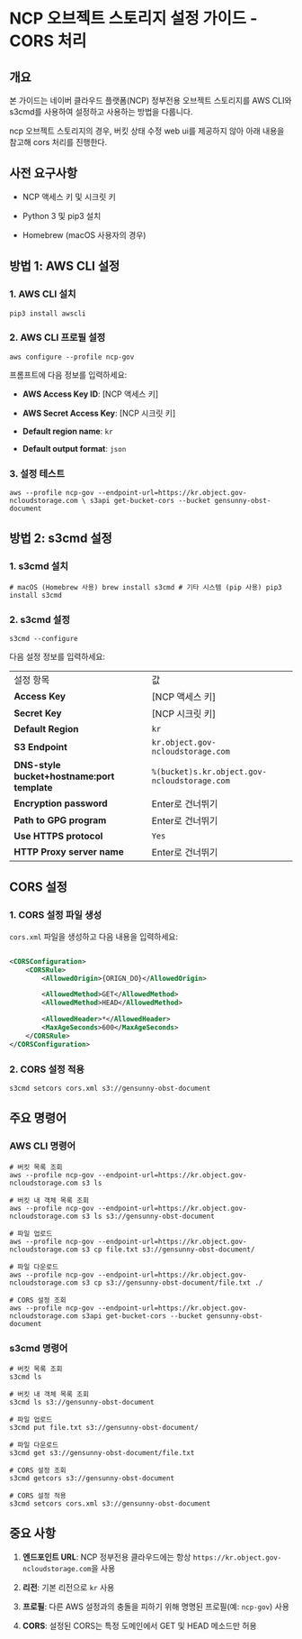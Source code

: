 
# NCP 오브젝트 스토리지 설정 가이드 - CORS 처리

## 개요

본 가이드는 네이버 클라우드 플랫폼(NCP) 정부전용 오브젝트 스토리지를 AWS CLI와 s3cmd를 사용하여 설정하고 사용하는 방법을 다룹니다.  
  
  
ncp 오브젝트 스토리지의 경우, 버킷 상태 수정 web ui를 제공하지 않아 아래 내용을 참고해 cors 처리를 진행한다.

## 사전 요구사항

- NCP 액세스 키 및 시크릿 키
    
- Python 3 및 pip3 설치
    
- Homebrew (macOS 사용자의 경우)
    

## 방법 1: AWS CLI 설정

### 1. AWS CLI 설치

`pip3 install awscli`

### 2. AWS CLI 프로필 설정

`aws configure --profile ncp-gov`

프롬프트에 다음 정보를 입력하세요:

- **AWS Access Key ID**: [NCP 액세스 키]
    
- **AWS Secret Access Key**: [NCP 시크릿 키]
    
- **Default region name**: `kr`
    
- **Default output format**: `json`
    
### 3. 설정 테스트

`aws --profile ncp-gov --endpoint-url=https://kr.object.gov-ncloudstorage.com \ s3api get-bucket-cors --bucket gensunny-obst-document`

## 방법 2: s3cmd 설정

### 1. s3cmd 설치

`# macOS (Homebrew 사용) brew install s3cmd # 기타 시스템 (pip 사용) pip3 install s3cmd`

### 2. s3cmd 설정

`s3cmd --configure`

다음 설정 정보를 입력하세요:

|   |   |
|---|---|
|설정 항목|값|
|**Access Key**|[NCP 액세스 키]|
|**Secret Key**|[NCP 시크릿 키]|
|**Default Region**|`kr`|
|**S3 Endpoint**|`kr.object.gov-ncloudstorage.com`|
|**DNS-style bucket+hostname:port template**|`%(bucket)s.kr.object.gov-ncloudstorage.com`|
|**Encryption password**|Enter로 건너뛰기|
|**Path to GPG program**|Enter로 건너뛰기|
|**Use HTTPS protocol**|`Yes`|
|**HTTP Proxy server name**|Enter로 건너뛰기|

## CORS 설정

### 1. CORS 설정 파일 생성

`cors.xml` 파일을 생성하고 다음 내용을 입력하세요:

```xml

<CORSConfiguration>
    <CORSRule>
        <AllowedOrigin>{ORIGN_DO}</AllowedOrigin>

        <AllowedMethod>GET</AllowedMethod>
        <AllowedMethod>HEAD</AllowedMethod>

        <AllowedHeader>*</AllowedHeader>
        <MaxAgeSeconds>600</MaxAgeSeconds>
    </CORSRule>
</CORSConfiguration>
```

### 2. CORS 설정 적용

`s3cmd setcors cors.xml s3://gensunny-obst-document`

## 주요 명령어

### AWS CLI 명령어

```
# 버킷 목록 조회
aws --profile ncp-gov --endpoint-url=https://kr.object.gov-ncloudstorage.com s3 ls

# 버킷 내 객체 목록 조회
aws --profile ncp-gov --endpoint-url=https://kr.object.gov-ncloudstorage.com s3 ls s3://gensunny-obst-document

# 파일 업로드
aws --profile ncp-gov --endpoint-url=https://kr.object.gov-ncloudstorage.com s3 cp file.txt s3://gensunny-obst-document/

# 파일 다운로드
aws --profile ncp-gov --endpoint-url=https://kr.object.gov-ncloudstorage.com s3 cp s3://gensunny-obst-document/file.txt ./

# CORS 설정 조회
aws --profile ncp-gov --endpoint-url=https://kr.object.gov-ncloudstorage.com s3api get-bucket-cors --bucket gensunny-obst-document

```
### s3cmd 명령어

```
# 버킷 목록 조회
s3cmd ls

# 버킷 내 객체 목록 조회
s3cmd ls s3://gensunny-obst-document

# 파일 업로드
s3cmd put file.txt s3://gensunny-obst-document/

# 파일 다운로드
s3cmd get s3://gensunny-obst-document/file.txt

# CORS 설정 조회
s3cmd getcors s3://gensunny-obst-document

# CORS 설정 적용
s3cmd setcors cors.xml s3://gensunny-obst-document

```

## 중요 사항

1. **엔드포인트 URL**: NCP 정부전용 클라우드에는 항상 `https://kr.object.gov-ncloudstorage.com`을 사용
    
2. **리전**: 기본 리전으로 `kr` 사용
    
3. **프로필**: 다른 AWS 설정과의 충돌을 피하기 위해 명명된 프로필(예: `ncp-gov`) 사용
    
4. **CORS**: 설정된 CORS는 특정 도메인에서 GET 및 HEAD 메소드만 허용
